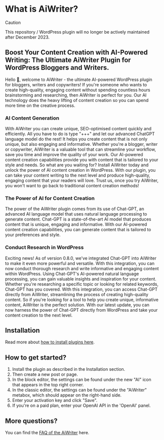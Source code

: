 # What is AiWriter?

> [!CAUTION]
> This repository / WordPress plugin will no longer be actively maintained after December 2023.

## Boost Your Content Creation with AI-Powered Writing: The Ultimate AiWriter Plugin for WordPress Bloggers and Writers.

Hello 👋, welcome to AiWriter - the ultimate AI-powered WordPress plugin for bloggers, writers and copywriters! If you're
someone who wants to create high-quality, engaging content without spending countless hours brainstorming and
researching, then AiWriter is perfect for you. Our AI technology does the heavy lifting of content creation so you can
spend more time on the creative process.

### AI Content Generation

With AiWriter you can create unique, SEO-optimised content quickly and efficiently. All you have to do is type "+++" and
let our advanced ChatGPT language model do the rest! It helps you create content that is not only unique, but also
engaging and informative. Whether you're a blogger, writer or copywriter, AiWriter is a valuable tool that can
streamline your workflow, save you time and improve the quality of your work. Our AI-powered content creation
capabilities provide you with content that is tailored to your style and needs. So what are you waiting for? Install
AiWriter today and unlock the power of AI content creation in WordPress. With our plugin, you can take your content
writing to the next level and produce high-quality, engaging content that your readers will love. Trust us, once you try
AiWriter, you won't want to go back to traditional content creation methods!

### The Power of AI for Content Creation

The power of the AiWriter plugin comes from its use of Chat-GPT, an advanced AI language model that uses natural
language processing to generate content. Chat-GPT is a state-of-the-art AI model that produces content that is unique,
engaging and informative. With our AI-powered content creation capabilities, you can generate content that is tailored
to your preferences and style.

### Conduct Research in WordPress

Exciting news! As of version 0.8.0, we've integrated Chat-GPT into AiWriter to make it even more powerful and versatile.
With this integration, you can now conduct thorough research and write informative and engaging content within
WordPress. Using Chat-GPT's AI-powered natural language processing, you can gain valuable insights and inspiration for
your content. Whether you're researching a specific topic or looking for related keywords, Chat-GPT has you covered.
With this integration, you can access Chat-GPT directly from AiWriter, streamlining the process of creating high-quality
content. So if you're looking for a tool to help you create unique, informative content, AiWriter is the perfect
solution. With our latest update, you can now harness the power of Chat-GPT directly from WordPress and take your
content creation to the next level.

## Installation

Read more
about [how to install plugins here](https://wordpress.org/support/article/managing-plugins/#installing-plugins-1).

## How to get started?

1. Install the plugin as described in the Installation section.
2. Then create a new post or page.
3. In the block editor, the settings can be found under the new "AI" icon that appears in the top right corner.
4. In the classic editor, the settings can be found under the "AiWriter" metabox, which should appear on the right-hand
   side.
5. Enter your activation key and click "Save".
6. If you're on a paid plan, enter your OpenAI API in the 'OpenAI' panel.

## More questions?

You can find the [FAQ of the AiWriter](https://aiwriter.space#faq) here.

